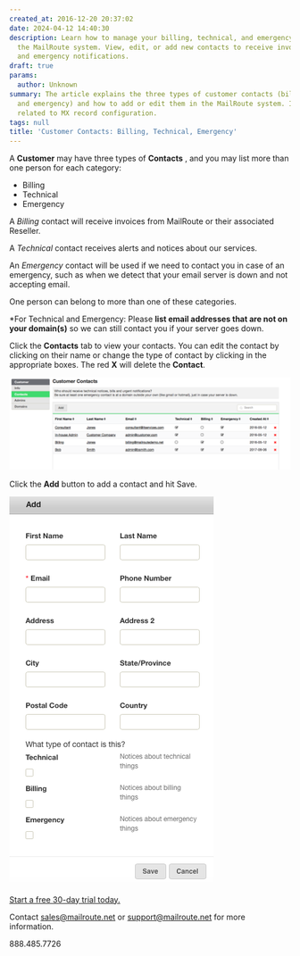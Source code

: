 ```yaml
---
created_at: 2016-12-20 20:37:02
date: 2024-04-12 14:40:30
description: Learn how to manage your billing, technical, and emergency contacts in
  the MailRoute system. View, edit, or add new contacts to receive invoices, alerts,
  and emergency notifications.
draft: true
params:
  author: Unknown
summary: The article explains the three types of customer contacts (billing, technical,
  and emergency) and how to add or edit them in the MailRoute system. It is not directly
  related to MX record configuration.
tags: null
title: 'Customer Contacts: Billing, Technical, Emergency'
---
```



A **Customer** may have three types of **Contacts** , and you may list more
than one person for each category:

  * Billing
  * Technical
  * Emergency

A _Billing_ contact will receive invoices from MailRoute or their associated
Reseller.

A _Technical_ contact receives alerts and notices about our services.

An _Emergency_ contact will be used if we need to contact you in case of an
emergency, such as when we detect that your email server is down and not
accepting email.

One person can belong to more than one of these categories.

*For Technical and Emergency: Please **list email addresses that are not on your domain(s)** so we can still contact you if your server goes down.

Click the **Contacts** tab to view your contacts. You can edit the contact by
clicking on their name or change the type of contact by clicking in the
appropriate boxes. The red **X** will delete the **Contact**.

![Screen_Shot_2018-04-06_at_2.46.11_PM.png](screen_shot_2018-04-06_at_24611_pm.png)

Click the **Add** button to add a contact and hit Save.

![Screen_Shot_2018-04-06_at_2.46.28_PM.png](screen_shot_2018-04-06_at_24628_pm.png)

[Start a free 30-day trial today.](http://mailroute.net/signup.html)

Contact [sales@mailroute.net](mailto:sales@mailroute.net) or
[support@mailroute.net](mailto:support@mailroute.net) for more information.

888.485.7726

